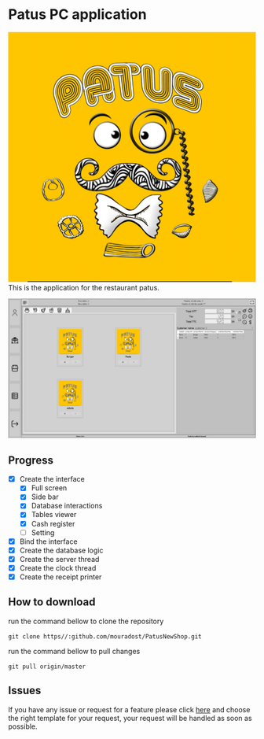 # Patus PC application

![Patus](patus_logo.jpg)
This is the application for the restaurant patus.

![App](App.png)

## Progress

- [x] Create the interface
  - [x] Full screen
  - [x] Side bar
  - [x] Database interactions
  - [x] Tables viewer
  - [x] Cash register
  - [ ] Setting
- [x] Bind the interface
- [x] Create the database logic
- [x] Create the server thread
- [x] Create the clock thread
- [x] Create the receipt printer

## How to download

run the command bellow to clone the repository

```git
git clone https//:github.com/mouradost/PatusNewShop.git
```

run the command bellow to pull changes

```git
git pull origin/master
```

## Issues

If you have any issue or request for a feature please click [here](https//:github.com/mouradost/PatusNewShop/issue/new) and choose the right template for your request, your request will be handled as soon as possible.
